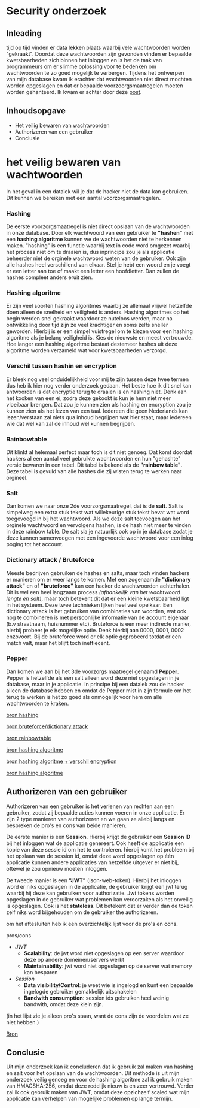 # Security onderzoek
## Inleading
tijd op tijd vinden er data lekken plaats waarbij vele wachtwoorden worden "gekraakt". Doordat deze wachtwoorden zijn gevonden vinden er bepaalde kwetsbaarheden zich binnen het inloggen en is het de taak van programmeurs om er slimme oplossing voor te bedenken om wachtwoorden te zo goed mogelijk te verbergen. Tijdens het ontwerpen van mijn database kwam ik erachter dat wachtwoorden niet direct mochten worden opgeslagen en dat er bepaalde voorzoorgsmaatregelen moeten worden gehanteerd. Ik kwam er achter door deze [post](https://stackoverflow.com/questions/876342/storing-passwords-in-sql-server).



## Inhoudsopgave

- Het veilig bewaren van wachtwoorden
- Authorizeren van een gebruiker
- Conclusie

# het veilig bewaren van wachtwoorden

In het geval in een datalek wil je dat de hacker niet de data kan gebruiken. Dit kunnen we bereiken met een aantal voorzorgsmaatregelen. 

### Hashing
De eerste voorzorgsmaatregel is niet direct opslaan van de wachtwoorden in onze database. Door elk wachtwoord van een gebruiker te **"hashen"** met een **hashing algoritme** kunnen we de wachtwoorden niet te herkennen maken. "hashing" is een functie waarbij text in code word omgezet waarbij het process niet om te draaien is, dus inprincipe zou je als applicatie beheerder niet de orginele wachtwoord weten van de gebruiker. Ook zijn alle hashes heel verschillend van elkaar. Stel je hebt een woord en je voegt er een letter aan toe of maakt een letter een hoofdletter. Dan zullen de hashes compleet anders eruit zien. 

### Hashing algoritme
Er zijn veel soorten hashing algoritmes waarbij ze allemaal vrijwel hetzelfde doen alleen de snelheid en veiligheid is anders. Hashing algoritmes op het begin werden snel gekraakt waardoor ze nuteloos werden, maar na ontwikkeling door tijd zijn ze veel krachtiger en soms zelfs sneller geworden. Hierbij is er een simpel vuistregel om te kiezen voor een hashing algoritme als je belang veiligheid is. Kies de nieuwste en meest vertrouwde. Hoe langer een hashing algoritme bestaat destemeer hashes uit deze algoritme worden verzameld wat voor kwetsbaarheden verzorgd.

### Verschil tussen hashin en encryption
Er bleek nog veel onduidelijkheid voor mij te zijn tussen deze twee termen dus heb ik hier nog verder onderzoek gedaan.
Het beste hoe ik dit snel kan antwoorden is dat encryptie terug te draaien is en hashing niet. Denk aan het kooken van een ei, zodra deze gekookt is kun je hem niet meer vloeibaar brengen. Dat zou je kunnen zien als hashing en encryption zou je kunnen zien als het lezen van een taal. Iedereen die geen Nederlands kan lezen/verstaan zal niets qua inhoud begrijpen wat hier staat, maar iedereen wie dat wel kan zal de inhoud wel kunnen begrijpen.

### Rainbowtable
Dit klinkt al helemaal perfect maar toch is dit niet genoeg. Dat komt doordat hackers al een aantal veel gebruikte wachtwoorden en hun "gehashte" versie bewaren in een tabel. Dit tabel is bekend als de **"rainbow table"**. Deze tabel is gevuld van alle hashes die zij wisten terug te werken naar orgineel.

### Salt
Dan komen we naar onze 2de voorzorgsmaatregel, dat is de **salt**. Salt is simpelweg een extra stuk tekst wat willekeurige stuk tekst bevat wat word toegevoegd in bij het wachtwoord. Als we deze salt toevoegen aan het orginele wachtwoord en vervolgens hashen, is de hash niet meer te vinden in deze rainbow table. 
De salt sla je natuurlijk ook op in je database zodat je deze kunnen samenvoegen met een ingevoerde wachtwoord voor een inlog poging tot het account.

### Dictionary attack / Bruteforce
Meeste bedrijven gebruiken de hashes en salts, maar toch vinden hackers er manieren om er weer langs te komen. Met een zogenaamde **"dictionary attack"** en of **"bruteforce"** kan een hacker de wachtwoorden achterhalen. Dit is wel een heel langzaam process *(afhankelijk van het wachtwoord lengte en salt)*, maar toch betekent dit dat er een kleine kwetsbaarheid ligt in het systeem. Deze twee technieken lijken heel veel opelkaar. Een dictionary attack is het gebruiken van combinaties van woorden, wat ook nog te combineren is met persoonlijke informatie van de account eigenaar (b.v straatnaam, huisnummer etc). Bruteforce is een meer indirecte manier, hierbij probeer je elk mogelijke optie. Denk hierbij aan 0000, 0001, 0002 enzovoort. Bij de bruteforce word er elk optie geprobeerd totdat er een match valt, maar het blijft toch ineffiecent.


### Pepper
Dan komen we aan bij het 3de voorzorgs maatregel genaamd **Pepper**. Pepper is hetzelfde als een salt alleen word deze niet opgeslagen in je database, maar in je applicatie. In principe bij een datalek zou de hacker alleen de database hebben en omdat de Pepper mist in zijn formule om het terug te werken is het zo goed als onmogelijk voor hem om alle wachtwoorden te kraken.

[bron hashing](https://www.youtube.com/watch?v=FvstbO787Qo)

[bron bruteforce/dictionary attack](https://www.fortinet.com/resources/cyberglossary/brute-force-attack)

[bron rainbowtable](https://www.beyondidentity.com/glossary/rainbow-table-attack#:~:text=A%20rainbow%20table%20attack%20is,instead%20encrypt%20passwords%20using%20hashes.)

[bron hashing algoritme](https://blog.jscrambler.com/hashing-algorithms#:~:text=A%20hashing%20algorithm%20is%20a,hashing%20algorithms%20have%20been%20compromised.)

[bron hashing algoritme + verschil encryption](https://geekyhumans.com/de/encryption-and-hashing-algorithms/)

[bron hashing algoritme](https://docs.microsoft.com/en-us/aspnet/core/security/data-protection/consumer-apis/password-hashing?view=aspnetcore-5-0)

## Authorizeren van een gebruiker
Authorizeren van een gebruiker is het verlenen van rechten aan een gebruiker, zodat zij bepaalde acties kunnen voeren in onze applicatie. Er zijn 2 type manieren van authorizeren en we gaan ze allebij langs en bespreken de pro's en cons van beide manieren.

De eerste manier is een **Session**. Hierbij krijgt de gebruiker een **Session ID** bij het inloggen wat de applicatie genereert. Ook heeft de applicatie een kopie van deze sessie id om het te controleren. hierbij komt het probleem bij het opslaan van de session id, omdat deze word opgeslagen op één applicatie kunnen andere applicaties van hetzelfde uitgever er niet bij, oftewel je zou opnieuw moeten inloggen.

De tweede manier is een **"JWT"** (json-web-token). Hierbij het inloggen word er niks opgeslagen in de applicatie, de gebruiker krijgt een jwt terug waarbij hij deze kan gebruiken voor authorizatie. Jwt tokens worden opgeslagen in de gebruiker wat problemen kan veroorzaken als het onveilig is opgeslagen. Ook is het **stateless**. Dit betekent dat er verder dan de token zelf niks word bijgehouden om de gebruiker the authorizeren.

om het aftesluiten heb ik een overzichtelijk lijst voor de pro's en cons. 

pros/cons
* *JWT*
    - **Scalability**: de jwt word niet opgeslagen op een server waardoor deze op andere domeinen/servers werkt
    - **Maintainability**: jwt word niet opgeslagen op de server wat memory kan besparen
* *Session*
    - **Data visibility/Control**: je weet wie is ingelogd en kunt een bepaalde ingelogde gebruiker gemakkelijk uitschakelen
    - **Bandwith consumption**: session ids gebruiken heel weinig bandwith, omdat deze klein zijn.

(in het lijst zie je alleen pro's staan, want de cons zijn de voordelen wat ze niet hebben.)

[Bron](https://www.loginradius.com/blog/engineering/guest-post/jwt-vs-sessions)

## Conclusie
Uit mijn onderzoek kan ik concluderen dat ik gebruik zal maken van hashing en salt voor het opslaan van de wachtwoorden. Dit methode is uit mijn onderzoek veilig genoeg en voor de hashing algoritme zal ik gebruik maken van HMACSHA-256, omdat deze redelijk nieuw is en zeer vertrouwd. Verder zal ik ook gebruik maken van JWT, omdat deze opzichzelf scaled wat mijn applicatie kan verhelpen van mogelijke problemen op lange termijn.

